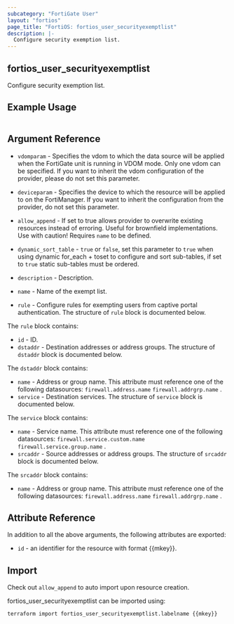 ```yaml
---
subcategory: "FortiGate User"
layout: "fortios"
page_title: "FortiOS: fortios_user_securityexemptlist"
description: |-
  Configure security exemption list.
---
```


## fortios_user_securityexemptlist
Configure security exemption list.

## Example Usage

```hcl

```

## Argument Reference
* `vdomparam` - Specifies the vdom to which the data source will be applied when the FortiGate unit is running in VDOM mode. Only one vdom can be specified. If you want to inherit the vdom configuration of the provider, please do not set this parameter.
* `deviceparam` - Specifies the device to which the resource will be applied to on the FortiManager. If you want to inherit the configuration from the provider, do not set this parameter.
* `allow_append` - If set to true allows provider to overwrite existing resources instead of erroring. Useful for brownfield implementations. Use with caution! Requires `name` to be defined.
* `dynamic_sort_table` - `true` or `false`, set this parameter to `true` when using dynamic for_each + toset to configure and sort sub-tables, if set to `true` static sub-tables must be ordered.

* `description` - Description.
* `name` - Name of the exempt list.
* `rule` - Configure rules for exempting users from captive portal authentication. The structure of `rule` block is documented below.

The `rule` block contains:

* `id` - ID.
* `dstaddr` - Destination addresses or address groups. The structure of `dstaddr` block is documented below.

The `dstaddr` block contains:

* `name` - Address or group name. This attribute must reference one of the following datasources: `firewall.address.name` `firewall.addrgrp.name` .
* `service` - Destination services. The structure of `service` block is documented below.

The `service` block contains:

* `name` - Service name. This attribute must reference one of the following datasources: `firewall.service.custom.name` `firewall.service.group.name` .
* `srcaddr` - Source addresses or address groups. The structure of `srcaddr` block is documented below.

The `srcaddr` block contains:

* `name` - Address or group name. This attribute must reference one of the following datasources: `firewall.address.name` `firewall.addrgrp.name` .

## Attribute Reference

In addition to all the above arguments, the following attributes are exported:
* `id` - an identifier for the resource with format {{mkey}}.

## Import

Check out `allow_append` to auto import upon resource creation.

fortios_user_securityexemptlist can be imported using:
```sh
terraform import fortios_user_securityexemptlist.labelname {{mkey}}
```
